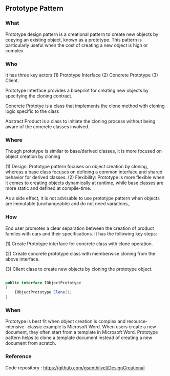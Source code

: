 ## Prototype Pattern

### What

Prototype design pattern is a creational pattern to create new objects by copying an existing object, 
known as a prototype. This pattern is particularly useful when the cost of creating a new object 
is high or complex.

### Who

It has three key actors (1) Prototype Interface (2) Concrete Prototype (3) Client.

Prototype Interface provides a blueprint for creating new objects by specifying the cloning contract.

Concrete Prototye is a class that implements the clone method with cloning logic specific to the class

Abstract Product is a class to initiate the cloning process without being aware of the concrete classes involved.

### Where

Though prototype is similar to base/derived classes, it is more focused on object creation by cloning

(1) Design: Prototype pattern focuses on object creation by cloning, whereas a base class focuses on defining a common interface and shared behavior for derived classes.
(2) Flexibility: Prototype is more flexible when it comes to creating objects dynamically at runtime, while base classes are more static and defined at compile-time.

As a side effect, it is not advisable to use prototype pattern when objects are immutable (unchangeable) and do not need variations,.

### How

End user promotes a clear separation between the creation of product familes with 
cars and their specifications. It has the following key steps:

(1) Create Prototype interface for concrete class with clone operation.

(2) Create concrete prototype class with memberwise cloning from the above interface.

(3) Client class to create new objects by cloning the prototype object.

```csharp

public interface IObjectPrototype
{
	IObjectPrototype Clone();
}
```

### When

Prototype is best fit when object creation is complex and resource-intensive- classic example is Microsoft Word. 
When users create a new document, they often start from a template in Microsoft Word. 
Prototype pattern helps to clone a template document instead of creating a new document from scratch.


### Reference

Code repository : https://github.com/gsenthilvel/DesignCreational


